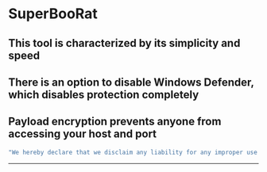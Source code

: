 # SuperBooRat
This tool is characterized by its simplicity and speed
------------------------------------------------------
There is an option to disable Windows Defender, which disables protection completely
---
Payload encryption prevents anyone from accessing your host and port
---
```sh
"We hereby declare that we disclaim any liability for any improper use of the software. Thank you for your understanding."
```
---
